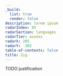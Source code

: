 ```yaml
---
_build:
  list: true
  render: false
description: lorem ipsum
radarIndex: 93
radarSection: languages
radarTier: assess
radarX: 205
radarY: -302
table-of-contents: false
title: Zig
---
```


TODO justification
